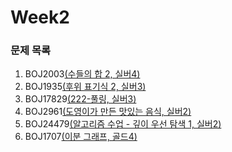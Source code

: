 # Week2

### 문제 목록
1. BOJ2003[(수들의 합 2, 실버4)](https://www.acmicpc.net/problem/2003)
2. BOJ1935[(후위 표기식 2, 실버3)](https://www.acmicpc.net/problem/1935)
3. BOJ17829[(222-풀링, 실버3)](https://www.acmicpc.net/problem/17829)
4. BOJ2961[(도영이가 만든 맛있는 음식, 실버2)](https://www.acmicpc.net/problem/2961)
5. BOJ24479[(알고리즘 수업 - 깊이 우선 탐색 1, 실버2)](https://www.acmicpc.net/problem/24479)
6. BOJ1707[(이분 그래프, 골드4)](https://www.acmicpc.net/problem/1707)
